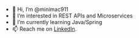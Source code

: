 - 👋 Hi, I’m @minimac911
- 👀 I’m interested in REST APIs and Microservices
- 🌱 I’m currently learning Java/Spring 
- 📫 Reach me on [LinkedIn](https://www.linkedin.com/in/thomas-mcalpine-323675214/).

<!---
minimac911/minimac911 is a ✨ special ✨ repository because its `README.md` (this file) appears on your GitHub profile.
You can click the Preview link to take a look at your changes.
--->
